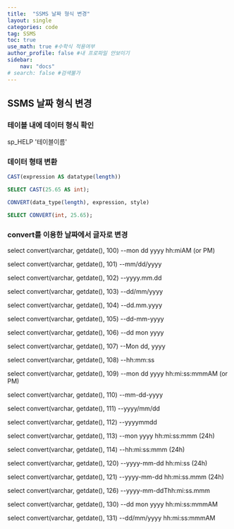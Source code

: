 ```yaml
---
title:  "SSMS 날짜 형식 변경"
layout: single
categories: code
tag: SSMS
toc: true
use_math: true #수학식 적용여부
author_profile: false #내 프로파일 안보이기
sidebar:
    nav: "docs" 
# search: false #검색불가
---
```


## SSMS 날짜 형식 변경
### 테이블 내에 데이터 형식 확인
sp_HELP '테이블이름'

### 데이터 형태 변환
```sql
CAST(expression AS datatype(length))

SELECT CAST(25.65 AS int);

CONVERT(data_type(length), expression, style)

SELECT CONVERT(int, 25.65);
```
### convert를 이용한 날짜에서 글자로 변경
select convert(varchar, getdate(), 100)  --mon dd yyyy hh:miAM (or PM)

select convert(varchar, getdate(), 101)  --mm/dd/yyyy

select convert(varchar, getdate(), 102)  --yyyy.mm.dd

select convert(varchar, getdate(), 103)  --dd/mm/yyyy

select convert(varchar, getdate(), 104)  --dd.mm.yyyy

select convert(varchar, getdate(), 105)  --dd-mm-yyyy

select convert(varchar, getdate(), 106)  --dd mon yyyy

select convert(varchar, getdate(), 107)  --Mon dd, yyyy

select convert(varchar, getdate(), 108)  --hh:mm:ss

select convert(varchar, getdate(), 109)  --mon dd yyyy hh:mi:ss:mmmAM (or PM)

select convert(varchar, getdate(), 110)  --mm-dd-yyyy

select convert(varchar, getdate(), 111)  --yyyy/mm/dd

select convert(varchar, getdate(), 112)  --yyyymmdd

select convert(varchar, getdate(), 113)  --mon yyyy hh:mi:ss:mmm (24h)

select convert(varchar, getdate(), 114)  --hh:mi:ss:mmm (24h)

select convert(varchar, getdate(), 120)  --yyyy-mm-dd hh:mi:ss (24h)

select convert(varchar, getdate(), 121)  --yyyy-mm-dd hh:mi:ss.mmm (24h)

select convert(varchar, getdate(), 126)  --yyyy-mm-ddThh:mi:ss.mmm

select convert(varchar, getdate(), 130)  --dd mon yyyy hh:mi:ss:mmmAM

select convert(varchar, getdate(), 131)  --dd/mm/yyyy hh:mi:ss:mmmAM

